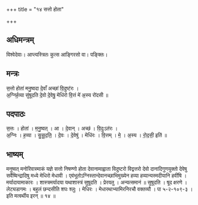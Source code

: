 +++
title = "१४ सत्तो होता"

+++
## अधिमन्त्रम्
विश्वेदेवाः। आप्त्यस्त्रितः कुत्स आङ्गिरसो वा। पङ्क्तिः।

## मन्त्रः
स॒त्तो होता॑ मनु॒ष्वदा दे॒वाँ अच्छा॑ वि॒दुष्ट॑रः ।  
अ॒ग्निर्ह॒व्या सु॑षूदति दे॒वो दे॒वेषु॒ मेधि॑रो वि॒त्तं मे॑ अ॒स्य रो॑दसी ॥

## पदपाठः
स॒त्तः । होता॑ । म॒नु॒ष्वत् । आ । दे॒वान् । अच्छ॑ । वि॒दुःऽत॑रः ।  
अ॒ग्निः । ह॒व्या । सु॒सू॒द॒ति॒ । दे॒वः । दे॒वेषु॑ । मेधि॑रः । वि॒त्तम् । मे॒ । अ॒स्य । रो॒द॒सी॒ इति॑ ॥

## भाष्यम्
मनुष्वत् मनोरिवास्माकं यज्ञे सत्तो निषण्णो होता देवानामाह्वाता विदुष्टरो विद्वत्तरो देवो दानादिगुणयुक्तो देवेषु सर्वेष्विन्द्रादिषु मध्ये मेधिरो मेधावी । एवंभूतोऽग्निस्तान्देवानच्छाभिमुख्येन हव्या हव्यान्यस्मदीयानि हवींषि । मर्यादायामाकारः । शास्त्रमर्यादया यथाशास्त्रं सुषूदति । प्रेरयतु । अन्यत्समानं ॥ सुषूदति । षूद क्षरणे । लेट्यडागमः । बहुलं छन्दसीति शपः श्लुः । मेधिरः । मेधारथाभ्यामिरनिरचौ वक्तव्यौ । पा ५-२-१०९-३ । इति मत्वर्थीय इरन् ॥ १४ ॥